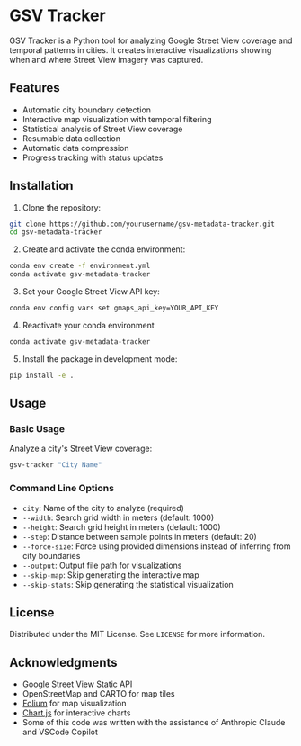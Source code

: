 # GSV Tracker

GSV Tracker is a Python tool for analyzing Google Street View coverage and temporal patterns in cities. It creates interactive visualizations showing when and where Street View imagery was captured.

## Features

- Automatic city boundary detection
- Interactive map visualization with temporal filtering
- Statistical analysis of Street View coverage
- Resumable data collection
- Automatic data compression
- Progress tracking with status updates

## Installation

1. Clone the repository:
```bash
git clone https://github.com/yourusername/gsv-metadata-tracker.git
cd gsv-metadata-tracker
```

2. Create and activate the conda environment:
```bash
conda env create -f environment.yml
conda activate gsv-metadata-tracker
```

3. Set your Google Street View API key:
```bash
conda env config vars set gmaps_api_key=YOUR_API_KEY
```

4. Reactivate your conda environment
```bash
conda activate gsv-metadata-tracker
```

5. Install the package in development mode:
```bash
pip install -e .
```

## Usage

### Basic Usage

Analyze a city's Street View coverage:
```bash
gsv-tracker "City Name"
```

### Command Line Options

- `city`: Name of the city to analyze (required)
- `--width`: Search grid width in meters (default: 1000)
- `--height`: Search grid height in meters (default: 1000)
- `--step`: Distance between sample points in meters (default: 20)
- `--force-size`: Force using provided dimensions instead of inferring from city boundaries
- `--output`: Output file path for visualizations
- `--skip-map`: Skip generating the interactive map
- `--skip-stats`: Skip generating the statistical visualization

## License

Distributed under the MIT License. See `LICENSE` for more information.

## Acknowledgments

- Google Street View Static API
- OpenStreetMap and CARTO for map tiles
- [Folium](https://python-visualization.github.io/folium/) for map visualization
- [Chart.js](https://www.chartjs.org/) for interactive charts
- Some of this code was written with the assistance of Anthropic Claude and VSCode Copilot
